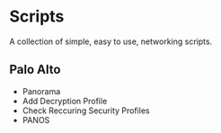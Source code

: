 # Scripts
A collection of simple, easy to use, networking scripts.

## Palo Alto
- Panorama
 - Add Decryption Profile
 - Check Reccuring Security Profiles
- PANOS